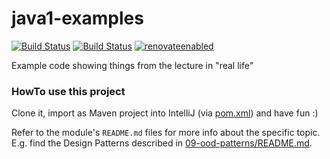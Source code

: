 # java1-examples
[![Build Status](https://github.com/jonashackt/java1-examples/workflows/java1-examples/badge.svg)](https://github.com/jonashackt/java1-examples/actions)
[![Build Status](https://travis-ci.org/fh-erfurt/java1-examples.svg?branch=master)](https://travis-ci.org/fh-erfurt/java1-examples)
[![renovateenabled](https://img.shields.io/badge/renovate-enabled-yellow)](https://renovatebot.com)

Example code showing things from the lecture in "real life"


### HowTo use this project

Clone it, import as Maven project into IntelliJ (via [pom.xml](pom.xml)) and have fun :)

Refer to the module's `README.md` files for more info about the specific topic. E.g. find the Design Patterns described in [09-ood-patterns/README.md](09-ood-patterns/README.md).